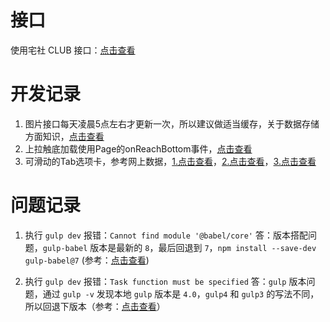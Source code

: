 # 接口
使用宅社 CLUB 接口：[点击查看](https://juejin.im/post/5bae4f6ae51d450e664b633e)

# 开发记录
1. 图片接口每天凌晨5点左右才更新一次，所以建议做适当缓存，关于数据存储方面知识，[点击查看](https://developers.weixin.qq.com/miniprogram/dev/api/storage/wx.setStorage.html)
2. 上拉触底加载使用Page的onReachBottom事件，[点击查看](https://developers.weixin.qq.com/miniprogram/dev/framework/app-service/page.html#%E9%A1%B5%E9%9D%A2%E4%BA%8B%E4%BB%B6%E5%A4%84%E7%90%86%E5%87%BD%E6%95%B0)
3. 可滑动的Tab选项卡，参考网上数据，[1.点击查看](https://blog.csdn.net/sophie_u/article/details/71745125)，[2.点击查看](https://blog.csdn.net/hanxue_tyc/article/details/78673172)，[3.点击查看](https://blog.csdn.net/an_xinyu/article/details/80226270)

# 问题记录
1. 执行 `gulp dev` 报错：`Cannot find module '@babel/core'`
答：版本搭配问题，`gulp-babel` 版本是最新的 `8`，最后回退到 `7`，`npm install --save-dev gulp-babel@7` (参考：[点击查看](https://www.cnblogs.com/soyxiaobi/p/9554565.html))

2. 执行 `gulp dev` 报错：`Task function must be specified`
答：`gulp` 版本问题，通过 `gulp -v` 发现本地 `gulp` 版本是 `4.0`，`gulp4` 和 `gulp3` 的写法不同，所以回退下版本（参考：[点击查看](https://www.cnblogs.com/evaxtt/p/9561091.html)）

